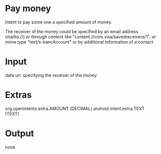 Pay money
=========

Intent to pay some one a specified amount of money.

The receiver of the money could be specified by an email address (mailto://) or through content like "content://com.visa/savedreceivers/1", or mime type "text/x-bancAccount" or by additional information of a contact.

Input
=====
data uri: specifying the receiver of the money

Extras
======
org.openintents.extra.AMOUNT (DECIMAL)
android.intent.extra.TEXT (TEXT)

Output
=====
none

